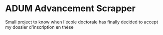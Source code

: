 # ADUM Advancement Scrapper

Small project to know when l'école doctorale has finally decided to accept my dossier d'inscription en thèse
